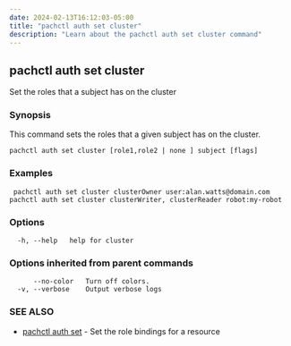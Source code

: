 ```yaml
---
date: 2024-02-13T16:12:03-05:00
title: "pachctl auth set cluster"
description: "Learn about the pachctl auth set cluster command"
---
```


## pachctl auth set cluster

Set the roles that a subject has on the cluster

### Synopsis

This command sets the roles that a given subject has on the cluster.

```
pachctl auth set cluster [role1,role2 | none ] subject [flags]
```

### Examples

```
 pachctl auth set cluster clusterOwner user:alan.watts@domain.com pachctl auth set cluster clusterWriter, clusterReader robot:my-robot
```

### Options

```
  -h, --help   help for cluster
```

### Options inherited from parent commands

```
      --no-color   Turn off colors.
  -v, --verbose    Output verbose logs
```

### SEE ALSO

* [pachctl auth set](../pachctl_auth_set)	 - Set the role bindings for a resource

